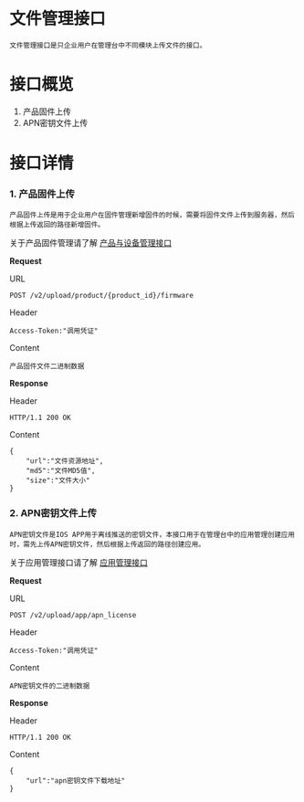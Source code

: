 
# 文件管理接口

	文件管理接口是只企业用户在管理台中不同模块上传文件的接口。

# **接口概览**
1. 产品固件上传
2. APN密钥文件上传

# **接口详情**

### **1. 产品固件上传**

	产品固件上传是用于企业用户在固件管理新增固件的时候，需要将固件文件上传到服务器，然后根据上传返回的路径新增固件。

关于产品固件管理请了解 [产品与设备管理接口](https://github.com/xlink-corp/xlink-sdk/blob/master/%E7%89%A9%E8%81%94%E5%B9%B3%E5%8F%B0%E7%AE%A1%E7%90%86%E6%8E%A5%E5%8F%A3%E6%96%87%E6%A1%A3/%E4%BA%A7%E5%93%81%E4%B8%8E%E8%AE%BE%E5%A4%87%E7%AE%A1%E7%90%86%E6%8E%A5%E5%8F%A3.md)


**Request**

URL

	POST /v2/upload/product/{product_id}/firmware

Header

	Access-Token:"调用凭证"

Content

	产品固件文件二进制数据

**Response**

Header

	HTTP/1.1 200 OK

Content

	{
    	"url":"文件资源地址",
    	"md5":"文件MD5值",
    	"size":"文件大小"
	}


### **2. APN密钥文件上传**

	APN密钥文件是IOS APP用于离线推送的密钥文件，本接口用于在管理台中的应用管理创建应用时，需先上传APN密钥文件，然后根据上传返回的路径创建应用。


关于应用管理接口请了解 [应用管理接口](https://github.com/xlink-corp/xlink-sdk/blob/master/%E7%89%A9%E8%81%94%E5%B9%B3%E5%8F%B0%E7%AE%A1%E7%90%86%E6%8E%A5%E5%8F%A3%E6%96%87%E6%A1%A3/%E5%BA%94%E7%94%A8%E7%AE%A1%E7%90%86%E6%8E%A5%E5%8F%A3.md)


**Request**

URL

	POST /v2/upload/app/apn_license

Header

	Access-Token:"调用凭证"

Content

	APN密钥文件的二进制数据

**Response**

Header

	HTTP/1.1 200 OK

Content

	{
    	"url":"apn密钥文件下载地址"
	}